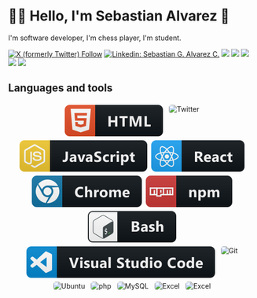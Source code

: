 # 👨‍💻 Hello, I'm Sebastian Alvarez 👋

I'm software developer,
I'm chess player, 
I'm student.

[![X (formerly Twitter) Follow](https://img.shields.io/twitter/follow/SebastianAlvaz?style=social)](https://twitter.com/SebastianAlvaz)
[![Linkedin: Sebastian G. Alvarez C.](https://img.shields.io/badge/-Sebastian_G._Alvarez_C.-blue?style=flat-square&logo=Linkedin&logoColor=white&link=https://www.linkedin.com/in/sebastian-g-alvarez-c-99744b20a/)](https://www.linkedin.com/in/sebastian-g-alvarez-c-99744b20a/)
[![](https://img.shields.io/badge/sebas206-red?style=flat-square&logo=codewars&logoColor=black)]([mailto:sebastianalvarezconcepcion@gmail.com](https://www.codewars.com/users/sebas206))
[![](https://img.shields.io/badge/sebastianalvarezconcepcion-white?style=flat-square&logo=Leetcode)](https://leetcode.com/u/sebastianalvarezconcepcion/)
[![](https://img.shields.io/badge/sebastianalvarezconcepcion@gmail.com-white?style=flat-square&logo=gmail)](mailto:sebastianalvarezconcepcion@gmail.com)
[![](https://img.shields.io/badge/Sebas03-white?style=flat-square&logo=Lichess&logoColor=black)](https://lichess.org/@/Sebas03)
[![](https://img.shields.io/badge/viciousvariants7-chess.com-darkgreen?style=flat-square&logo=chess&logoColor=black)](https://www.chess.com/member/viciousvariants7)

## Languages and tools

<p align="center">
 <img src="https://raw.githubusercontent.com/8bithemant/8bithemant/master/svg/dev/languages/html.svg" alt="Twitter" style="vertical-align:top; margin:4px">
 <img height="30" src="https://img.shields.io/badge/css-blue?style=flat-square&logo=css3" alt="Twitter" style="vertical-align:top; margin:4px; border-radius: 5px">
 <img src="https://raw.githubusercontent.com/8bithemant/8bithemant/master/svg/dev/languages/js.svg" alt="Twitter" style="vertical-align:top; margin:4px"><img src="https://raw.githubusercontent.com/8bithemant/8bithemant/master/svg/dev/frameworks/react.svg" alt="Twitter" style="vertical-align:top; margin:4px"><img src="https://raw.githubusercontent.com/8bithemant/8bithemant/master/svg/dev/misc/chrome.svg" alt="Twitter" style="vertical-align:top; margin:4px"><img src="https://raw.githubusercontent.com/8bithemant/8bithemant/master/svg/dev/services/npm.svg" alt="Twitter" style="vertical-align:top; margin:4px"><img src="https://raw.githubusercontent.com/8bithemant/8bithemant/master/svg/dev/tools/bash.svg" alt="Twitter" style="vertical-align:top; margin:4px"><img src="https://raw.githubusercontent.com/8bithemant/8bithemant/master/svg/dev/tools/visualstudio_code.svg" alt="Twitter" style="vertical-align:top; margin:4px">
 <img height="30" src="https://img.shields.io/badge/Git-white?style=flat-square&logo=git" alt="Git" style="vertical-align:top; margin:4px; border-radius: 5px">
  <img height="30" src="https://img.shields.io/badge/Ubuntu-black?style=flat-square&logo=ubuntu" alt="Ubuntu" style="vertical-align:top; margin:4px; border-radius: 5px">
  <img height="30" src="https://img.shields.io/badge/PHP-white?style=flat-square&logo=php" alt="php" style="vertical-align:top; margin:4px; border-radius: 5px">
    <img height="30" src="https://img.shields.io/badge/MySQL-black?style=flat-square&logo=mysql" alt="MySQL" style="vertical-align:top; margin:4px; border-radius: 5px">
    <img height="30" src="https://img.shields.io/badge/Excel-white?style=flat-square&logo=microsoftexcel&logoColor=darkgreen" alt="Excel" style="vertical-align:top; margin:4px; border-radius: 5px">
     <img height="30" src="https://img.shields.io/badge/Windows-white?style=flat-square&logo=windows10&logoColor=blue" alt="Excel" style="vertical-align:top; margin:4px; border-radius: 5px; ">


 
</p>

